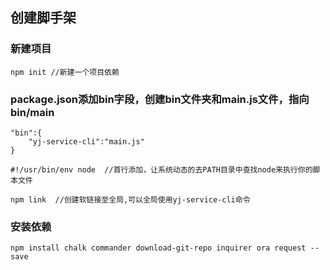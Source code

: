 ## 创建脚手架

### 新建项目
``` 
npm init //新建一个项目依赖

```
### package.json添加bin字段，创建bin文件夹和main.js文件，指向bin/main
```
"bin":{
    "yj-service-cli":"main.js"
}
```

```
#!/usr/bin/env node  //首行添加，让系统动态的去PATH目录中查找node来执行你的脚本文件
```

```
npm link  //创建软链接至全局,可以全局使用yj-service-cli命令
```

### 安装依赖
```
npm install chalk commander download-git-repo inquirer ora request --save
```